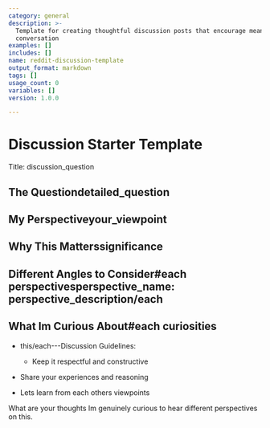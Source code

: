 ```yaml
---
category: general
description: >-
  Template for creating thoughtful discussion posts that encourage meaningful
  conversation
examples: []
includes: []
name: reddit-discussion-template
output_format: markdown
tags: []
usage_count: 0
variables: []
version: 1.0.0

---
```

# Discussion Starter Template

Title: discussion_question

## The Questiondetailed_question

## My Perspectiveyour_viewpoint

## Why This Matterssignificance

## Different Angles to Consider#each perspectivesperspective_name: perspective_description/each

## What Im Curious About#each curiosities

- this/each---Discussion Guidelines:
  - Keep it respectful and constructive

- Share your experiences and reasoning

- Lets learn from each others viewpoints

What are your thoughts Im genuinely curious to hear different perspectives on this.
